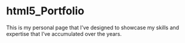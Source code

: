 # html5_Portfolio
This is my personal page that I’ve designed to showcase my skills and expertise that I’ve accumulated over the years.
